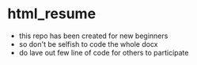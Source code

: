 # html_resume

- this repo has been created for new beginners
- so don't be selfish to code the whole docx
- do lave out few line of code for others to participate
